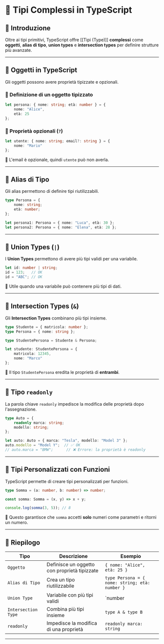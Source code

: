 
# 📌 Tipi Complessi in TypeScript

## 🎯 Introduzione
Oltre ai tipi primitivi, TypeScript offre [[Tipi (Type)]] **complessi** come **oggetti**, **alias di tipo**, **union types** e **intersection types** per definire strutture più avanzate.

---

## 📌 Oggetti in TypeScript
Gli oggetti possono avere proprietà tipizzate e opzionali.

### 🔹 Definizione di un oggetto tipizzato
```ts
let persona: { nome: string; età: number } = {
    nome: "Alice",
    età: 25
};
````

### 🔹 Proprietà opzionali (`?`)

```ts
let utente: { nome: string; email?: string } = {
    nome: "Mario"
};
```

📌 L'email è opzionale, quindi `utente` può non averla.

---

## 📌 Alias di Tipo

Gli alias permettono di definire tipi riutilizzabili.

```ts
type Persona = {
    nome: string;
    età: number;
};

let persona1: Persona = { nome: "Luca", età: 30 };
let persona2: Persona = { nome: "Elena", età: 28 };
```

---

## 📌 Union Types (`|`)

I **Union Types** permettono di avere più tipi validi per una variabile.

```ts
let id: number | string;
id = 123;   // OK
id = "ABC"; // OK
```

📌 Utile quando una variabile può contenere più tipi di dati.

---

## 📌 Intersection Types (`&`)

Gli **Intersection Types** combinano più tipi insieme.

```ts
type Studente = { matricola: number };
type Persona = { nome: string };

type StudentePersona = Studente & Persona;

let studente: StudentePersona = {
    matricola: 12345,
    nome: "Marco"
};
```

📌 Il tipo `StudentePersona` eredita le proprietà di **entrambi**.

---

## 📌 Tipo `readonly`

La parola chiave `readonly` impedisce la modifica delle proprietà dopo l'assegnazione.

```ts
type Auto = {
    readonly marca: string;
    modello: string;
};

let auto: Auto = { marca: "Tesla", modello: "Model 3" };
auto.modello = "Model Y";  // ✅ OK
// auto.marca = "BMW";      // ❌ Errore: la proprietà è readonly
```

---

## 📌 Tipi Personalizzati con Funzioni

TypeScript permette di creare tipi personalizzati per funzioni.

```ts
type Somma = (a: number, b: number) => number;

const somma: Somma = (x, y) => x + y;

console.log(somma(3, 5)); // 8
```

📌 Questo garantisce che `somma` accetti **solo** numeri come parametri e ritorni un numero.

---

## 📌 Riepilogo

|Tipo|Descrizione|Esempio|
|---|---|---|
|`Oggetto`|Definisce un oggetto con proprietà tipizzate|`{ nome: "Alice", età: 25 }`|
|`Alias di Tipo`|Crea un tipo riutilizzabile|`type Persona = { nome: string; età: number }`|
|`Union Type`|Variabile con più tipi validi|`number|
|`Intersection Type`|Combina più tipi insieme|`type A & type B`|
|`readonly`|Impedisce la modifica di una proprietà|`readonly marca: string`|

---
